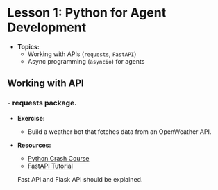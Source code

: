 # **Lesson 1: Python for Agent Development** 
- **Topics:**    
  - Working with APIs (`requests`, `FastAPI`)  
  - Async programming (`asyncio`) for agents  

## Working with API 

### - requests package. 


- **Exercise:**  
  - Build a weather bot that fetches data from an OpenWeather API.  
- **Resources:**  
  - [Python Crash Course](https://ehmatthes.github.io/pcc/)  
  - [FastAPI Tutorial](https://fastapi.tiangolo.com/tutorial/) 



  Fast API and Flask API should be explained. 